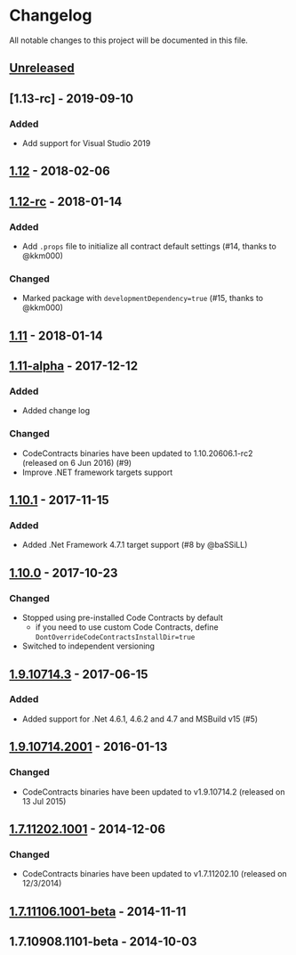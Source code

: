 # Changelog
All notable changes to this project will be documented in this file.

## [Unreleased]

## [1.13-rc] - 2019-09-10
### Added
- Add support for Visual Studio 2019

## [1.12] - 2018-02-06
## [1.12-rc] - 2018-01-14
### Added
- Add `.props` file to initialize all contract default settings (#14, thanks to @kkm000)
### Changed
- Marked package with `developmentDependency=true` (#15, thanks to @kkm000)

## [1.11] - 2018-01-14
## [1.11-alpha] - 2017-12-12
### Added
- Added change log
### Changed
- CodeContracts binaries have been updated to 1.10.20606.1-rc2 (released on 6 Jun 2016) (#9)
- Improve .NET framework targets support

## [1.10.1] - 2017-11-15
### Added
- Added .Net Framework 4.7.1 target support (#8 by @baSSiLL)

## [1.10.0] - 2017-10-23
### Changed
- Stopped using pre-installed Code Contracts by default
  - if you need to use custom Code Contracts, define `DontOverrideCodeContractsInstallDir=true`
- Switched to independent versioning

## [1.9.10714.3] - 2017-06-15
### Added
- Added support for .Net 4.6.1, 4.6.2 and 4.7 and MSBuild v15 (#5)

## [1.9.10714.2001] - 2016-01-13
### Changed
- CodeContracts binaries have been updated to v1.9.10714.2 (released on 13 Jul 2015)

## [1.7.11202.1001] - 2014-12-06
### Changed
- CodeContracts binaries have been updated to v1.7.11202.10 (released on 12/3/2014)

## [1.7.11106.1001-beta] - 2014-11-11

## 1.7.10908.1101-beta - 2014-10-03

[Unreleased]: https://github.com/igorbek/CodeContracts.MSBuild/compare/v1.12...HEAD
[1.12]: https://github.com/igorbek/CodeContracts.MSBuild/compare/v1.11...v1.12
[1.12-rc]: https://github.com/igorbek/CodeContracts.MSBuild/compare/v1.11...v1.12-rc
[1.11]: https://github.com/igorbek/CodeContracts.MSBuild/compare/v1.10.1...v1.11
[1.11-alpha]: https://github.com/igorbek/CodeContracts.MSBuild/compare/v1.10.1...v1.11-alpha
[1.10.1]: https://github.com/igorbek/CodeContracts.MSBuild/compare/v1.10.0...v1.10.1
[1.10.0]: https://github.com/igorbek/CodeContracts.MSBuild/compare/v1.9.10714.3...v1.10.0
[1.9.10714.3]: https://github.com/igorbek/CodeContracts.MSBuild/compare/v1.9.10714.2001...v1.9.10714.3
[1.9.10714.2001]: https://github.com/igorbek/CodeContracts.MSBuild/compare/v1.7.11202.1001...v1.9.10714.2001
[1.7.11202.1001]: https://github.com/igorbek/CodeContracts.MSBuild/compare/v1.7.11106.1001-beta...v1.7.11202.1001
[1.7.11106.1001-beta]: https://github.com/igorbek/CodeContracts.MSBuild/compare/v1.7.10908.1101-beta...v1.7.11106.1001-beta
